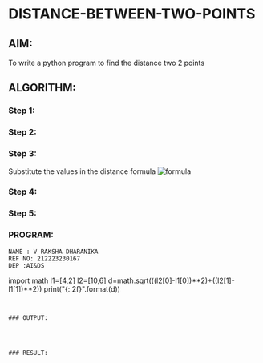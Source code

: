 # DISTANCE-BETWEEN-TWO-POINTS

## AIM:
To write a python program to find the distance two 2 points
## ALGORITHM:
### Step 1: 
### Step 2: 
### Step 3: 
Substitute the values in the distance formula  ![formula](/formula.JPG)
### Step 4: 
### Step 5: 
### PROGRAM:
```
NAME : V RAKSHA DHARANIKA
REF NO: 212223230167
DEP :AI&DS
  ```
import math
l1=[4,2]
l2=[10,6]
d=math.sqrt(((l2[0]-l1[0])**2)+((l2[1]-l1[1])**2))
print("{:.2f}".format(d))
```


### OUTPUT:




### RESULT:
